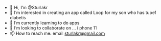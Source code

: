- 👋 Hi, I’m @Sturlakr
- 👀 I’m interested in creating an app called Loop for my son who has tupe1 diabetis
- 🌱 I’m currently learning to do apps
- 💞️ I’m looking to collaborate on ... i phone 11
- 📫 How to reach me. email sturlakr@gmail.com

<!---
Sturlakr/Sturlakr is a ✨ special ✨ repository because its `README.md` (this file) appears on your GitHub profile.
You can click the Preview link to take a look at your changes.
--->
